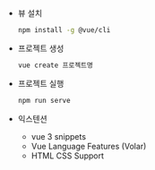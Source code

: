 - 뷰 설치

  ```bash
  npm install -g @vue/cli
  ```

- 프로젝트 생성

  ```bash
  vue create 프로젝트명
  ```

- 프로젝트 실행

  ```bash
  npm run serve
  ```

- 익스텐션
  - vue 3 snippets
  - Vue Language Features (Volar)
  - HTML CSS Support
